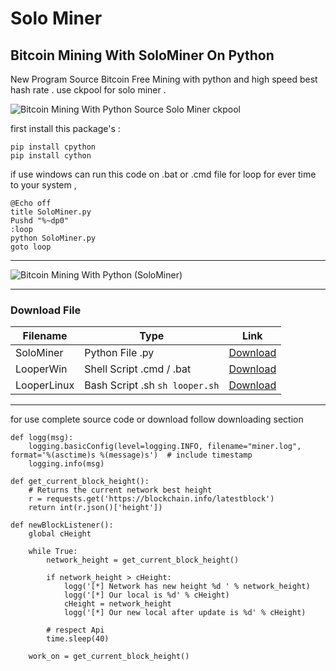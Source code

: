 # Solo Miner
## Bitcoin Mining With SoloMiner On Python

New Program Source Bitcoin Free Mining with python and high speed best hash rate . use ckpool for solo miner .

![Bitcoin Mining With Python Source Solo Miner ckpool](https://mmdrza.com/wp-content/uploads/2022/04/SoloMinerPost.jpg)

first install this package's :
```
pip install cpython
pip install cython
```
if use windows can run this code on .bat or .cmd file for loop for ever time to your system ,
```
@Echo off
title SoloMiner.py
Pushd "%~dp0"
:loop
python SoloMiner.py
goto loop
```

----
![Bitcoin Mining With Python (SoloMiner)](https://mmdrza.com/wp-content/uploads/2022/04/SoloxMiner.png 'Bitcoin Miner With Python solo miner')

----

### Download File

| Filename | Type | Link |
| ------- | ------ | ------ |
| SoloMiner | Python File .py | [Download](https://mmdrza.page.link/uEsh) |
| LooperWin | Shell Script .cmd / .bat | [Download](https://mmdrza.page.link/Looper) |
| LooperLinux | Bash Script .sh `sh looper.sh`| [Download](https://mmdrza.page.link/LooperSH) |

----

for use complete source code or download follow downloading section

```
def logg(msg):
    logging.basicConfig(level=logging.INFO, filename="miner.log", format='%(asctime)s %(message)s')  # include timestamp
    logging.info(msg)

def get_current_block_height():
    # Returns the current network best height
    r = requests.get('https://blockchain.info/latestblock')
    return int(r.json()['height'])

def newBlockListener():
    global cHeight

    while True:
        network_height = get_current_block_height()

        if network_height > cHeight:
            logg('[*] Network has new height %d ' % network_height)
            logg('[*] Our local is %d' % cHeight)
            cHeight = network_height
            logg('[*] Our new local after update is %d' % cHeight)

        # respect Api
        time.sleep(40)

    work_on = get_current_block_height()

```



